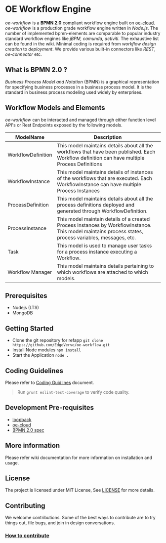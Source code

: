 # OE Workflow Engine

_oe-workflow_ is a **BPMN 2.0** compliant workflow engine built on [oe-cloud](https://github.com/edgeverve/oe-cloud).
_oe-workflow_ is a production grade workflow engine written in _Node.js_. The number of implemented bpmn-elements are comparable to popular industry standard workflow engines like _jBPM, camunda, activiti_. The exhaustive list
can be found in the wiki. Minimal coding is required from _workflow design creation_ to _deployment_. We provide various built-in connectors like _REST_, _oe-connector_ etc.

## What is BPMN 2.0 ?
_Business Process Model and Notation_ (BPMN) is a graphical representation for specifying business processes in a business process model. It is the standard in business process modeling used widely by enterprises.

## Workflow Models and Elements
_oe-workflow_ can be interacted and managed through either function level API's or Rest Endpoints exposed by the following models.

|ModelName|Description|
|---------|-----------|
|WorkflowDefinition| This model maintains details about all the workflows that have been published. Each Workflow definition can have multiple Process Definitions|
|WorkflowInstance | This model maintains details of instances of the workflows that are executed. Each WorkflowInstance can have multiple Process Instances|
|ProcessDefinition|This model maintains details about all the process definitions deployed and generated through WorkflowDefinition.|
|ProcessInstance|This model maintain details of a created Process Instances by WorkflowInstance. This model maintains process states, process variables, messages, etc. |
|Task|This model is used to manage user tasks for a process instance executing a Workflow.|
|Workflow Manager|This model maintains details pertaining to which workflows are attached to which models. |

## Prerequisites
* Nodejs (LTS)
* MongoDB

## Getting Started
* Clone the git repository for refapp ```git clone https://github.com/EdgeVerve/oe-workflow.git```
* Install Node modules ``` npm install ```
* Start the Application ```node . ```

## Coding Guidelines
Please refer to [Coding Guidlines](./Coding_Guidelines.md) document.
> Run `grunt eslint-test-coverage` to verify code quality.

## Development Pre-requisites
* [loopback](https://loopback.io/)
* [oe-cloud](http://oecloud.io/)
* [BPMN 2.0 spec](http://www.omg.org/spec/BPMN/2.0/)

## More information
Please refer wiki documentation for more information on installation and usage.

## License
The project is licensed under MIT License, See [LICENSE](./LICENSE) for more details.

## Contributing
We welcome contributions. Some of the best ways to contribute are to try things out, file bugs, and join in design conversations.

### [How to contribute](./CONTRIBUTION.md)
